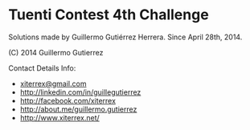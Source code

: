 Tuenti Contest 4th Challenge
============================

Solutions made by Guillermo Gutiérrez Herrera.
Since April 28th, 2014.

(C) 2014 Guillermo Gutierrez

Contact Details Info:

* <xiterrex@gmail.com>
* <http://linkedin.com/in/guillegutierrez>
* <http://facebook.com/xiterrex>
* <http://about.me/guillermo.gutierrez>
* <http://www.xiterrex.net/>
